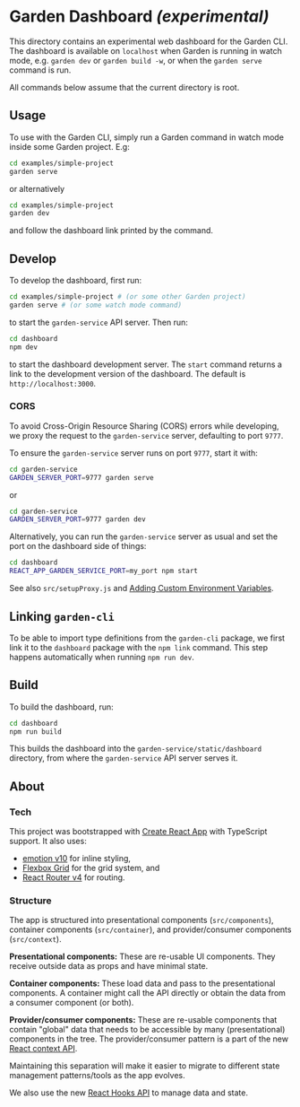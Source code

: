 # Garden Dashboard _(experimental)_

This directory contains an experimental web dashboard for the Garden CLI. The dashboard is available on `localhost` when Garden is running in watch mode, e.g. `garden dev` or `garden build -w`, or when the `garden serve` command is run.

All commands below assume that the current directory is root.

## Usage

To use with the Garden CLI, simply run a Garden command in watch mode inside some Garden project. E.g:

```sh
cd examples/simple-project
garden serve
```

or alternatively

```sh
cd examples/simple-project
garden dev
```

and follow the dashboard link printed by the command.

## Develop

To develop the dashboard, first run:

```sh
cd examples/simple-project # (or some other Garden project)
garden serve # (or some watch mode command)
```

to start the `garden-service` API server. Then run:

```sh
cd dashboard
npm dev
```

to start the dashboard development server. The `start` command returns a link to the development version of the dashboard. The default is `http://localhost:3000`.

### CORS

To avoid Cross-Origin Resource Sharing (CORS) errors while developing, we proxy the request to the `garden-service` server, defaulting to port `9777`.

To ensure the `garden-service` server runs on port `9777`, start it with:

```sh
cd garden-service
GARDEN_SERVER_PORT=9777 garden serve
```

or

```sh
cd garden-service
GARDEN_SERVER_PORT=9777 garden dev
```

Alternatively, you can run the `garden-service` server as usual and set the port on the dashboard side of things:

```sh
cd dashboard
REACT_APP_GARDEN_SERVICE_PORT=my_port npm start
```

See also `src/setupProxy.js` and [Adding Custom Environment Variables](https://facebook.github.io/create-react-app/docs/adding-custom-environment-variables).

## Linking `garden-cli`

To be able to import type definitions from the `garden-cli` package, we first link it to the `dashboard` package with the `npm link` command. This step happens automatically when running `npm run dev`.

## Build

To build the dashboard, run:

```sh
cd dashboard
npm run build
```

This builds the dashboard into the `garden-service/static/dashboard` directory, from where the `garden-service` API server serves it.

## About

### Tech

This project was bootstrapped with [Create React App](https://github.com/facebook/create-react-app) with TypeScript support. It also uses:

* [emotion v10](https://emotion.sh/) for inline styling,
* [Flexbox Grid](http://flexboxgrid.com/) for the grid system, and
* [React Router v4](https://github.com/ReactTraining/react-router) for routing.

### Structure

The app is structured into presentational components (`src/components`), container components (`src/container`), and provider/consumer components (`src/context`).

**Presentational components:** These are re-usable UI components. They receive outside data as props and have minimal state.

**Container components:** These load data and pass to the presentational components. A container might call the API directly or obtain the data from a consumer component (or both).

**Provider/consumer components:** These are re-usable components that contain "global" data that needs to be accessible by many (presentational) components in the tree. The provider/consumer pattern is a part of the new [React context API](https://reactjs.org/docs/context.html).

Maintaining this separation will make it easier to migrate to different state management patterns/tools as the app evolves.

We also use the new [React Hooks API](https://reactjs.org/docs/hooks-intro.html) to manage data and state.
